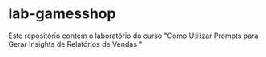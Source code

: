 # lab-gamesshop
Este repositório contém o laboratório do curso "Como Utilizar Prompts para Gerar Insights de Relatórios de Vendas "
